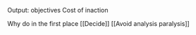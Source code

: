 Output: objectives
Cost of inaction

Why do in the first place [[Decide]] [[Avoid analysis paralysis]]